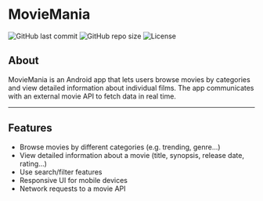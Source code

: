 # MovieMania

![GitHub last commit](https://img.shields.io/github/last-commit/Vildana99/movie-mania)
![GitHub repo size](https://img.shields.io/github/repo-size/Vildana99/movie-mania)
![License](https://img.shields.io/github/license/Vildana99/movie-mania)

## About

MovieMania is an Android app that lets users browse movies by categories and view detailed information about individual films. The app communicates with an external movie API to fetch data in real time.  

---

## Features

- Browse movies by different categories (e.g. trending, genre...)  
- View detailed information about a movie (title, synopsis, release date, rating...)  
- Use search/filter features  
- Responsive UI for mobile devices  
- Network requests to a movie API   


